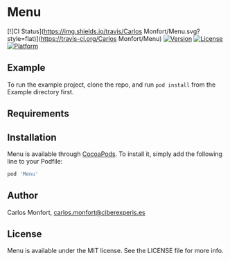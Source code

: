 # Menu

[![CI Status](https://img.shields.io/travis/Carlos Monfort/Menu.svg?style=flat)](https://travis-ci.org/Carlos Monfort/Menu)
[![Version](https://img.shields.io/cocoapods/v/Menu.svg?style=flat)](https://cocoapods.org/pods/Menu)
[![License](https://img.shields.io/cocoapods/l/Menu.svg?style=flat)](https://cocoapods.org/pods/Menu)
[![Platform](https://img.shields.io/cocoapods/p/Menu.svg?style=flat)](https://cocoapods.org/pods/Menu)

## Example

To run the example project, clone the repo, and run `pod install` from the Example directory first.

## Requirements

## Installation

Menu is available through [CocoaPods](https://cocoapods.org). To install
it, simply add the following line to your Podfile:

```ruby
pod 'Menu'
```

## Author

Carlos Monfort, carlos.monfort@ciberexperis.es

## License

Menu is available under the MIT license. See the LICENSE file for more info.
